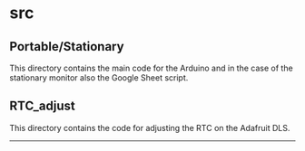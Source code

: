 # src

## Portable/Stationary

This directory contains the main code for the Arduino and in the case of the stationary monitor also the Google Sheet script.

## RTC_adjust

This directory contains the code for adjusting the RTC on the Adafruit DLS.

---
